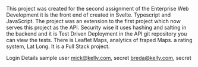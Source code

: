This project was created for the second assignment of the Enterprise Web Development
it is the front end of created in Svelte. Typescript and JavaScript. The project was an
extension to the first project which now serves this project as the API. Security wise it uses hashing 
and salting in the backend and it is Test Driven Deployment in the API git repository you can view the tests.
There is Leaflet Maps, analytics of fraped Maps. a rating system, Lat Long. It is a Full Stack project.

Login Details sample user mick@kelly.com, secret
                          breda@kelly.com, secret

